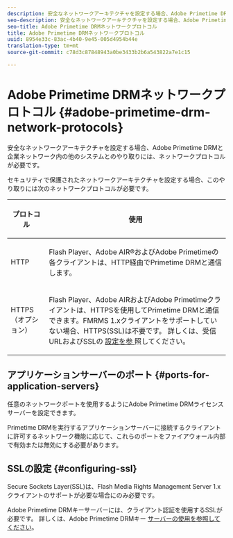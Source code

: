 ```yaml
---
description: 安全なネットワークアーキテクチャを設定する場合、Adobe Primetime DRMと企業ネットワーク内の他のシステムとのやり取りには、ネットワークプロトコルが必要です。
seo-description: 安全なネットワークアーキテクチャを設定する場合、Adobe Primetime DRMと企業ネットワーク内の他のシステムとのやり取りには、ネットワークプロトコルが必要です。
seo-title: Adobe Primetime DRMネットワークプロトコル
title: Adobe Primetime DRMネットワークプロトコル
uuid: 8954e33c-83ac-4b40-9e45-005d4954b44e
translation-type: tm+mt
source-git-commit: c78d3c87848943a0be3433b2b6a543822a7e1c15

---
```



# Adobe Primetime DRMネットワークプロトコル {#adobe-primetime-drm-network-protocols}

安全なネットワークアーキテクチャを設定する場合、Adobe Primetime DRMと企業ネットワーク内の他のシステムとのやり取りには、ネットワークプロトコルが必要です。

セキュリティで保護されたネットワークアーキテクチャを設定する場合、このやり取りには次のネットワークプロトコルが必要です。

<table frame="all" colsep="1" rowsep="1" class="+ topic/table adobe-d/table " id="table_itc_33z_n4"> 
 <thead class="- topic/thead "> 
  <tr rowsep="1" class="- topic/row "> 
   <th colname="1" class="- topic/entry entry"> <p class="- topic/p ">プロトコル </p> </th> 
   <th colname="2" class="- topic/entry entry"> <p class="- topic/p ">使用 </p> </th> 
  </tr> 
 </thead>
 <tbody class="- topic/tbody "> 
  <tr rowsep="1" class="- topic/row "> 
   <td colname="1" class="- topic/entry "> <p class="- topic/p ">HTTP </p> </td> 
   <td colname="2" class="- topic/entry "> <p class="- topic/p ">Flash Player、Adobe AIR®およびAdobe Primetimeの各クライアントは、HTTP経由でPrimetime DRMと通信します。 </p> </td> 
  </tr> 
  <tr rowsep="0" class="- topic/row "> 
   <td colname="1" class="- topic/entry "> <p class="- topic/p ">HTTPS（オプション） </p> </td> 
   <td colname="2" class="- topic/entry "> <p class="- topic/p ">Flash Player、Adobe AIRおよびAdobe Primetimeクライアントは、HTTPSを使用してPrimetime DRMと通信できます。FMRMS 1.xクライアントをサポートしていない場合、HTTPS(SSL)は不要です。 詳しくは、受信URLおよびSSLの <a href="../../secure-deployment-guidelines/overview/network-topology-firewall-rules.md" format="dita" scope="local"> 設定を参 </a> 照してください。 </p> </td> 
  </tr> 
 </tbody> 
</table>

## アプリケーションサーバーのポート {#ports-for-application-servers}

任意のネットワークポートを使用するようにAdobe Primetime DRMライセンスサーバーを設定できます。

Primetime DRMを実行するアプリケーションサーバーに接続するクライアントに許可するネットワーク機能に応じて、これらのポートをファイアウォール内部で有効または無効にする必要があります。

## SSLの設定 {#configuring-ssl}

Secure Sockets Layer(SSL)は、Flash Media Rights Management Server 1.xクライアントのサポートが必要な場合にのみ必要です。

Adobe Primetime DRMキーサーバーには、クライアント認証を使用するSSLが必要です。 詳しくは、Adobe Primetime DRMキー [サーバーの使用を参照してください](../../using-the-drm-key-server/requirements.md)。